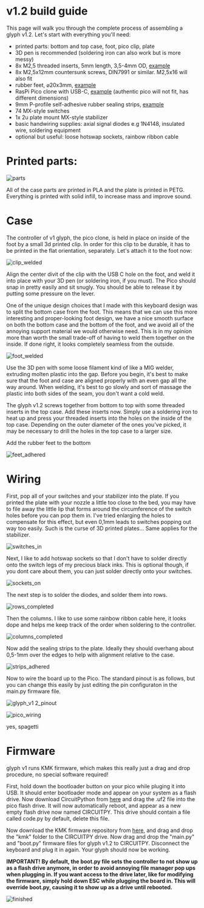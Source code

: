 # v1.2 build guide
This page will walk you through the complete process of assembling a glyph v1.2.
Let's start with everything you'll need:

- printed parts: bottom and top case, foot, pico clip, plate
- 3D pen is recommended (soldering iron can also work but is more messy)
- 8x M2,5 threaded inserts, 5mm length, 3,5-4mm OD, [example](https://www.aliexpress.com/item/1005004870993068.html)
- 8x M2,5x12mm countersunk screws, DIN7991 or similar. M2,5x16 will also fit
- rubber feet, ⌀20x3mm, [example](https://www.aliexpress.com/item/1005004003601545.html)
- RasPi Pico clone with USB-C, [example](https://www.aliexpress.com/item/1005003928558306.html) (authentic pico will not fit, has different dimensions)
- 9mm P-profile self-adhesive rubber sealing strips, [example](https://www.amazon.se/-/en/RUBBER-IDITATION-Profile-Adhesive-Sealing/dp/B00SM048D0)
- 74 MX-style switches
- 1x 2u plate mount MX-style stabilizer
- basic handwiring supplies: axial signal diodes e.g 1N4148, insulated wire, soldering equipment
- optional but useful: loose hotswap sockets, rainbow ribbon cable

# Printed parts:
![parts](https://github.com/galile0-designs/glyphkbd/assets/134774462/8b6f06a4-b140-4821-943e-2459a2e82ed5)

All of the case parts are printed in PLA and the plate is printed in PETG. Everything is printed with solid infill, to increase mass and improve sound.

# Case
The controller of v1 glyph, the pico clone, is held in place on inside of the foot by a small 3d printed clip. In order for this clip to be durable, it has to be printed in the flat orientation, separately. Let's attach it to the foot now:

![clip_welded](https://github.com/galile0-designs/glyphkbd/assets/134774462/145010a3-818c-457e-8487-431ef72066fd)

Align the center divit of the clip with the USB C hole on the foot, and weld it into place with your 3D pen (or soldering iron, if you must). The Pico should snap in pretty easily and sit snugly. You should be able to release it by putting some pressure on the lever.

One of the unique design choices that I made with this keyboard design was to split the bottom case from the foot. This means that we can use this more interesting and proper-looking foot design, we have a nice smooth surface on both the bottom case and the bottom of the foot, and we avoid all of the annoying support material we would otherwise need. This is in my opinion more than worth the small trade-off of having to weld them together on the inside. If done right, it looks completely seamless from the outside.

![foot_welded](https://github.com/galile0-designs/glyphkbd/assets/134774462/9783d125-4a1c-4f56-9e96-d13fba07e498)

Use the 3D pen with some loose filament kind of like a MIG welder, extruding molten plastic into the gap. Before you begin, it's best to make sure that the foot and case are aligned properly with an even gap all the way around. When welding, it's best to go slowly and sort of massage the plastic into both sides of the seam, you don't want a cold weld.

The glyph v1.2 screws together from bottom to top with some threaded inserts in the top case. Add these inserts now. Simply use a soldering iron to heat up and press your threaded inserts into the holes on the inside of the top case. Depending on the outer diameter of the ones you've picked, it may be necessary to drill the holes in the top case to a larger size.

Add the rubber feet to the bottom

![feet_adhered](https://github.com/galile0-designs/glyphkbd/assets/134774462/9cad4d78-45d3-4589-bec1-b803a7300d4a)

# Wiring 
First, pop all of your switches and your stabilizer into the plate. If you printed the plate with your nozzle a little too close to the bed, you may have to file away the little lip that forms around the circumference of the switch holes before you can pop them in. I've tried enlarging the holes to compensate for this effect, but even 0,1mm leads to switches popping out way too easily. Such is the curse of 3D printed plates... Same applies for the stabilizer. 

![switches_in](https://github.com/galile0-designs/glyphkbd/assets/134774462/9a870f31-f72e-43cc-af58-deec93c721f2)

Next, I like to add hotswap sockets so that I don't have to solder directly onto the switch legs of my precious black inks. This is optional though, if you dont care about them, you can just solder directly onto your switches.

![sockets_on](https://github.com/galile0-designs/glyphkbd/assets/134774462/3624a910-bde1-49e9-933f-bcc340a1f045)

The next step is to solder the diodes, and solder them into rows.

![rows_completed](https://github.com/galile0-designs/glyphkbd/assets/134774462/8e2c2750-43f3-49ba-b4a5-4e6ee692b2f2)

Then the columns. I like to use some rainbow ribbon cable here, it looks dope and helps me keep track of the order when soldering to the controller.

![columns_completed](https://github.com/galile0-designs/glyphkbd/assets/134774462/2098b3f1-3834-492f-930a-3c55f0d0364f)

Now add the sealing strips to the plate. Ideally they should overhang about 0,5-1mm over the edges to help with alignment relative to the case.

![strips_adhered](https://github.com/galile0-designs/glyphkbd/assets/134774462/32147a41-5950-4118-95ec-30a9972a23ad)

Now to wire the board up to the Pico. The standard pinout is as follows, but you can change this easily by just editing the pin configuraton in the main.py firmware file.

![glyph_v1 2_pinout](https://github.com/galile0-designs/glyphkbd/assets/134774462/ad4818bf-c4a1-4647-be31-4a4d33ac558f)

![pico_wiring](https://github.com/galile0-designs/glyphkbd/assets/134774462/d0d3fe54-b48b-4c13-806d-c5207b46bd04)

yes, spagetti

# Firmware
glyph v1 runs KMK firmware, which makes this really just a drag and drop procedure, no special software required!

First, hold down the bootloader button on your pico while pluging it into USB. It should enter bootloader mode and appear on your system as a flash drive. Now download CircuitPython from [here](https://circuitpython.org/board/raspberry_pi_pico/) and drag the .uf2 file into the pico flash drive. It will now automatically reboot, and appear as a new empty flash drive now named CIRCUITPY. This drive should contain a file called code.py by default, delete this file.

Now download the KMK firmware repository from [here](https://github.com/KMKfw/kmk_firmware), and drag and drop the "kmk" folder to the CIRCUITPY drive. Now drag and drop the "main.py" and "boot.py" firmware files for glyph v1.2 to CIRCUITPY. Disconnect the keyboard and plug it in again. Your glyph should now be working.

**IMPORTANT! By default, the boot.py file sets the controller to not show up as a flash drive anymore, in order to avoid annoying file manager pop ups when plugging in. If you want access to the drive later, like for modifying the firmware, simply hold down ESC while plugging the board in. This will override boot.py, causing it to show up as a drive until rebooted.**

![finished](https://github.com/galile0-designs/glyphkbd/assets/134774462/c2fdae0a-7f41-4ba7-8d53-bc7ebc3ecb17)
